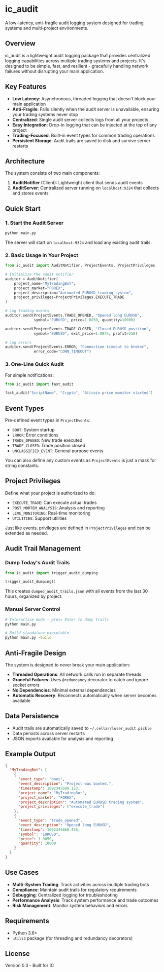 # ic_audit

A low-latency, anti-fragile audit logging system designed for trading systems and multi-project environments.

## Overview

ic_audit is a lightweight audit logging package that provides centralized logging capabilities across multiple trading systems and projects. It's designed to be simple, fast, and resilient - gracefully handling network failures without disrupting your main application.

## Key Features

- **Low Latency**: Asynchronous, threaded logging that doesn't block your main application
- **Anti-Fragile**: Fails silently when the audit server is unavailable, ensuring your trading systems never stop
- **Centralized**: Single audit server collects logs from all your projects
- **Easy Integration**: Drop-in logging that can be injected at the top of any project
- **Trading-Focused**: Built-in event types for common trading operations
- **Persistent Storage**: Audit trails are saved to disk and survive server restarts

## Architecture

The system consists of two main components:

1. **AuditNotifier** (Client): Lightweight client that sends audit events
2. **AuditServer**: Centralized server running on `localhost:9324` that collects and stores events

## Quick Start

### 1. Start the Audit Server

```bash
python main.py
```

The server will start on `localhost:9324` and load any existing audit trails.

### 2. Basic Usage in Your Project

```python
from ic_audit import AuditNotifier, ProjectEvents, ProjectPrivileges

# Initialize the audit notifier
auditor = AuditNotifier(
    project_name="MyTradingBot",
    project_market="FOREX",
    project_description="Automated EURUSD trading system",
    project_privileges=ProjectPrivileges.EXECUTE_TRADE
)

# Log trading events
auditor.send(ProjectEvents.TRADE_OPENED, "Opened long EURUSD", 
             symbol="EURUSD", price=1.0850, quantity=10000)

auditor.send(ProjectEvents.TRADE_CLOSED, "Closed EURUSD position", 
             symbol="EURUSD", exit_price=1.0875, profit=250)

# Log errors
auditor.send(ProjectEvents.ERROR, "Connection timeout to broker", 
             error_code="CONN_TIMEOUT")
```

### 3. One-Line Quick Audit

For simple notifications:

```python
from ic_audit import fast_audit

fast_audit("ScriptName", "Crypto", "Bitcoin price monitor started")
```

## Event Types

Pre-defined event types in `ProjectEvents`:

- `BOOT`: System startup
- `ERROR`: Error conditions  
- `TRADE_OPENED`: New trade executed
- `TRADE_CLOSED`: Trade position closed
- `UNCLASSIFIED_EVENT`: General purpose events

You can also define any custom events as `ProjectEvents` is just a mask for string constants.

## Project Privileges

Define what your project is authorized to do:

- `EXECUTE_TRADE`: Can execute actual trades
- `POST_MORTEM_ANALYSIS`: Analysis and reporting
- `LIVE_MONITORING`: Real-time monitoring
- `UTILITIES`: Support utilities

Just like events, privileges are defined in `ProjectPrivileges` and can be extended as needed.

## Audit Trail Management

### Dump Today's Audit Trails

```python
from ic_audit import trigger_audit_dumping

trigger_audit_dumping()
```

This creates `dumped_audit_trails.json` with all events from the last 30 hours, organized by project.

### Manual Server Control

```bash
# Interactive mode - press Enter to dump trails
python main.py

# Build standalone executable
python main.py -build
```

## Anti-Fragile Design

The system is designed to never break your main application:

- **Threaded Operations**: All network calls run in separate threads
- **Graceful Failures**: Uses `@redundancy` decorator to catch and ignore socket errors
- **No Dependencies**: Minimal external dependencies
- **Automatic Recovery**: Reconnects automatically when server becomes available

## Data Persistence

- Audit trails are automatically saved to `~/.cellar/loser_audit.pickle`
- Data persists across server restarts
- JSON exports available for analysis and reporting

## Example Output

```json
{
  "MyTradingBot": [
    {
      "event_type": "boot",
      "event_description": "Project was booted.",
      "timestamp": 1692345600.123,
      "project_name": "MyTradingBot",
      "project_market": "FOREX",
      "project_description": "Automated EURUSD trading system",
      "project_privileges": ["execute_trade"]
    },
    {
      "event_type": "trade_opened",
      "event_description": "Opened long EURUSD",
      "timestamp": 1692345660.456,
      "symbol": "EURUSD",
      "price": 1.0850,
      "quantity": 10000
    }
  ]
}
```

## Use Cases

- **Multi-System Trading**: Track activities across multiple trading bots
- **Compliance**: Maintain audit trails for regulatory requirements  
- **Debugging**: Centralized logging for troubleshooting
- **Performance Analysis**: Track system performance and trade outcomes
- **Risk Management**: Monitor system behaviors and errors



## Requirements

- Python 3.6+
- `utils3` package (for threading and redundancy decorators) 

## License

Version 0.3 - Built for IC